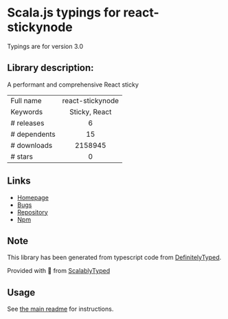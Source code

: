 
# Scala.js typings for react-stickynode

Typings are for version 3.0

## Library description:
A performant and comprehensive React sticky

|                    |                 |
| ------------------ | :-------------: |
| Full name          | react-stickynode |
| Keywords           | Sticky, React |
| # releases         | 6 |
| # dependents       | 15 |
| # downloads        | 2158945 |
| # stars            | 0 |

## Links
- [Homepage](https://github.com/yahoo/react-stickynode#readme)
- [Bugs](https://github.com/yahoo/react-stickynode/issues)
- [Repository](https://github.com/yahoo/react-stickynode)
- [Npm](https://www.npmjs.com/package/react-stickynode)
    


## Note
This library has been generated from typescript code from [DefinitelyTyped](https://definitelytyped.org).

Provided with :purple_heart: from [ScalablyTyped](https://github.com/oyvindberg/ScalablyTyped)

## Usage
See [the main readme](../../readme.md) for instructions.



